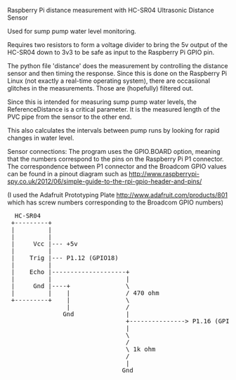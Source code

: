 Raspberry Pi distance measurement with HC-SR04 Ultrasonic Distance Sensor

Used for sump pump water level monitoring.

Requires two resistors to form a voltage divider to bring the 5v output of the
HC-SR04 down to 3v3 to be safe as input to the Raspberry Pi GPIO pin.


The python file 'distance' does the measurement by controlling the distance
sensor and then timing the response.  Since this is done on the Raspberry Pi
Linux (not exactly a real-time operating system), there are occasiional glitches in the measurements.  Those are (hopefully) filtered out.

Since this is intended for measuring sump pump water levels, the ReferenceDistance is a critical parameter.  It is the measured length of the PVC pipe from the
sensor to the other end.

This also calculates the intervals between pump runs by looking for rapid changes in water level.

Sensor connections:
The program uses the GPIO.BOARD option, meaning that the numbers correspond to
the pins on the Raspberry Pi P1 connector.  The correspondence between P1
connector and the Broadcom GPIO values can be found in a pinout diagram such
as http://www.raspberrypi-spy.co.uk/2012/06/simple-guide-to-the-rpi-gpio-header-and-pins/

(I used the Adafruit Prototyping Plate http://www.adafruit.com/products/801 which has screw numbers corresponding to the Broadcom GPIO numbers)


<pre>
  HC-SR04
 +---------+
 |         |
 |         |
 |     Vcc |--- +5v
 |         |
 |    Trig |--- P1.12 (GPIO18)
 |         |
 |    Echo |--------------------+
 |         |                    |
 |     Gnd |----+               \ 
 |         |    |               / 470 ohm
 +---------+    |               \
                |               /
               Gnd              |
                                +---------------> P1.16 (GPIO23)
                                |
                                \
                                /
                                \ 1k ohm
                                /
                                |
                               Gnd
</pre>
